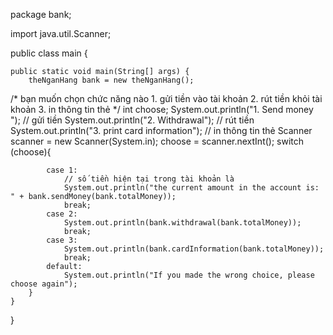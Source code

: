package bank;

import java.util.Scanner;

public class main {

    public static void main(String[] args) {
        theNganHang bank = new theNganHang();
/* bạn muốn chọn chức năng nào
    1. gửi tiền vào tài khoản
    2. rút tiền khỏi tài khoản
    3. in thông tin thẻ
*/
        int choose;
        System.out.println("1. Send money "); // gửi tiền
        System.out.println("2. Withdrawal"); // rút tiền
        System.out.println("3. print card information"); // in thông tin thẻ
        Scanner scanner = new Scanner(System.in);
        choose = scanner.nextInt();
        switch (choose){

            case 1:
                // số tiền hiện tại trong tài khoản là
                System.out.println("the current amount in the account is: " + bank.sendMoney(bank.totalMoney));
                break;
            case 2:
                System.out.println(bank.withdrawal(bank.totalMoney));
                break;
            case 3:
                System.out.println(bank.cardInformation(bank.totalMoney));
                break;
            default:
                System.out.println("If you made the wrong choice, please choose again");
        }
    }
}
